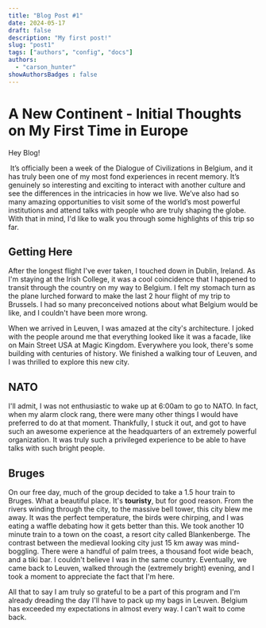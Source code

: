 ```yaml
---
title: "Blog Post #1"
date: 2024-05-17
draft: false
description: "My first post!"
slug: "post1"
tags: ["authors", "config", "docs"]
authors:
  - "carson_hunter"
showAuthorsBadges : false
---
```


# A New Continent - Initial Thoughts on My First Time in Europe

Hey Blog!

​	It’s officially been a week of the Dialogue of Civilizations in Belgium, and it has truly been one of my most fond experiences in recent memory. It’s genuinely so interesting and exciting to interact with another culture and see the differences in the intricacies in how we live. We’ve also had so many amazing opportunities to visit some of the world’s most powerful institutions and attend talks with people who are truly shaping the globe. With that in mind, I'd like to walk you through some highlights of this trip so far.

## **Getting Here**

After the longest flight I've ever taken, I touched down in Dublin, Ireland. As I'm staying at the Irish College, it was a cool coincidence that I happened to transit through the country on my way to Belgium. I felt my stomach turn as the plane lurched forward to make the last 2 hour flight of my trip to Brussels. I had so many preconceived notions about what Belgium would be like, and I couldn't have been more wrong.

When we arrived in Leuven, I was amazed at the city's architecture. I joked with the people around me that everything looked like it was a facade, like on Main Street USA at Magic Kingdom. Everywhere you look, there's some building with centuries of history. We finished a walking tour of Leuven, and I was thrilled to explore this new city.

## **NATO**

I'll admit, I was not enthusiastic to wake up at 6:00am to go to NATO. In fact, when my alarm clock rang, there were many other things I would have preferred to do at that moment. Thankfully, I stuck it out, and got to have such an awesome experience at the headquarters of an extremely powerful organization. It was truly such a privileged experience to be able to have talks with such bright people.

## **Bruges**

On our free day, much of the group decided to take a 1.5 hour train to Bruges. What a beautiful place. It's **touristy**, but for good reason. From the rivers winding through the city, to the massive bell tower, this city blew me away. It was the perfect temperature, the birds were chirping, and I was eating a waffle debating how it gets better than this. We took another 10 minute train to a town on the coast, a resort city called Blankenberge. The contrast between the medieval looking city just 15 km away was mind-boggling. There were a handful of palm trees, a thousand foot wide beach, and a tiki bar. I couldn't believe I was in the same country. Eventually, we came back to Leuven, walked through the (extremely bright) evening, and I took a moment to appreciate the fact that I'm here.

All that to say I am truly so grateful to be a part of this program and I'm already dreading the day I'll have to pack up my bags in Leuven. Belgium has exceeded my expectations in almost every way. I can't wait to come back.
